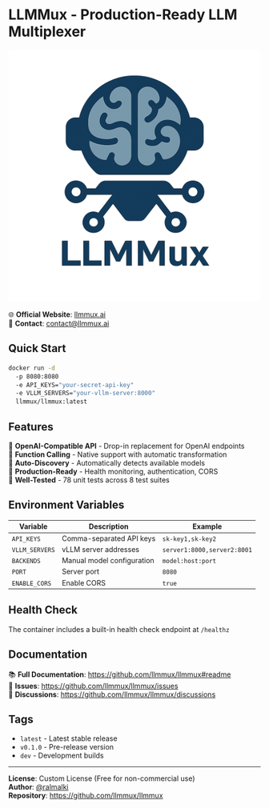 # LLMMux - Production-Ready LLM Multiplexer

![LLMMux Logo](https://raw.githubusercontent.com/llmmux/llmmux/main/assets/llmmux-logo.png)

🌐 **Official Website**: [llmmux.ai](https://llmmux.ai)  
📧 **Contact**: [contact@llmmux.ai](mailto:contact@llmmux.ai)

## Quick Start

```bash
docker run -d 
  -p 8080:8080 
  -e API_KEYS="your-secret-api-key" 
  -e VLLM_SERVERS="your-vllm-server:8000" 
  llmmux/llmmux:latest
```

## Features

🔗 **OpenAI-Compatible API** - Drop-in replacement for OpenAI endpoints  
🧠 **Function Calling** - Native support with automatic transformation  
📡 **Auto-Discovery** - Automatically detects available models  
💪 **Production-Ready** - Health monitoring, authentication, CORS  
🧪 **Well-Tested** - 78 unit tests across 8 test suites  

## Environment Variables

| Variable | Description | Example |
|----------|-------------|---------|
| `API_KEYS` | Comma-separated API keys | `sk-key1,sk-key2` |
| `VLLM_SERVERS` | vLLM server addresses | `server1:8000,server2:8001` |
| `BACKENDS` | Manual model configuration | `model:host:port` |
| `PORT` | Server port | `8080` |
| `ENABLE_CORS` | Enable CORS | `true` |

## Health Check

The container includes a built-in health check endpoint at `/healthz`

## Documentation

📚 **Full Documentation**: https://github.com/llmmux/llmmux#readme  
🐛 **Issues**: https://github.com/llmmux/llmmux/issues  
💬 **Discussions**: https://github.com/llmmux/llmmux/discussions  

## Tags

- `latest` - Latest stable release
- `v0.1.0` - Pre-release version
- `dev` - Development builds

---

**License**: Custom License (Free for non-commercial use)  
**Author**: [@ralmalki](https://github.com/ralmalki)  
**Repository**: https://github.com/llmmux/llmmux
